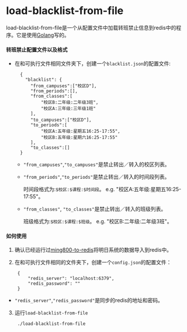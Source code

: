 # load-blacklist-from-file

load-blacklist-from-file是一个从配置文件中加载转班禁止信息到redis中的程序。它是使用[Golang](https://golang.org)写的。

#### 转班禁止配置文件以及格式
* 在和可执行文件相同文件夹下，创建一个`blacklist.json`的配置文件:

        {
          "blacklist": {
            "from_campuses":["校区D"],
            "from_periods":[],
            "from_classes":[
                "校区B:二年级:二年级3班",
                "校区A:三年级:三年级1班"
            ],
            "to_campuses":["校区D"],
            "to_periods":[
                "校区A:五年级:星期五16:25-17:55",
                "校区B:五年级:星期六16:25-17:55"
            ],
            "to_classes":[]
        }

  * `"from_campuses"`,`"to_campuses"`是禁止转出／转入的校区列表。
  * `"from_periods"`,`"to_periods"`是禁止转出／转入的时间段列表。

     时间段格式为:`$校区:$课程:$时间段`。 e.g. "校区A:五年级:星期五16:25-17:55"。

  * `"from_classes"`, `"to_classes"`是禁止转出／转入的班级列表。

     班级格式为:`$校区:$课程:$班级`。 e.g. "校区B:二年级:二年级3班"。 

#### 如何使用
1. 确认已经运行过[ming800-to-redis](https://github.com/shchnmz/ming/tree/master/tools/ming800-to-redis)将明日系统的数据导入到redis中。

2. 在和可执行文件相同的文件夹下，创建一个`config.json`的配置文件：

        {
            "redis_server": "localhost:6379",
            "redis_password": ""
        }

* `"redis_server"`,`"redis_password"`是同步的redis的地址和密码。

3. 运行`load-blacklist-from-file`

        ./load-blacklist-from-file
